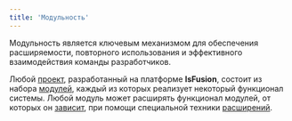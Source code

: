 ```yaml
---
title: 'Модульность'
---
```


Модульность является ключевым механизмом для обеспечения расширяемости, повторного использования и эффективного взаимодействия команды разработчиков.

Любой [проект](Projects.md), разработанный на платформе **lsFusion**, состоит из набора [модулей](Modules.md), каждый из которых реализует некоторый функционал системы. Любой модуль может расширять функционал модулей, от которых он [зависит](Modules.md#depends), при помощи специальной техники [расширений](Extensions.md).

 
